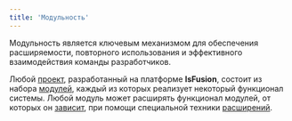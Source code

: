 ```yaml
---
title: 'Модульность'
---
```


Модульность является ключевым механизмом для обеспечения расширяемости, повторного использования и эффективного взаимодействия команды разработчиков.

Любой [проект](Projects.md), разработанный на платформе **lsFusion**, состоит из набора [модулей](Modules.md), каждый из которых реализует некоторый функционал системы. Любой модуль может расширять функционал модулей, от которых он [зависит](Modules.md#depends), при помощи специальной техники [расширений](Extensions.md).

 
